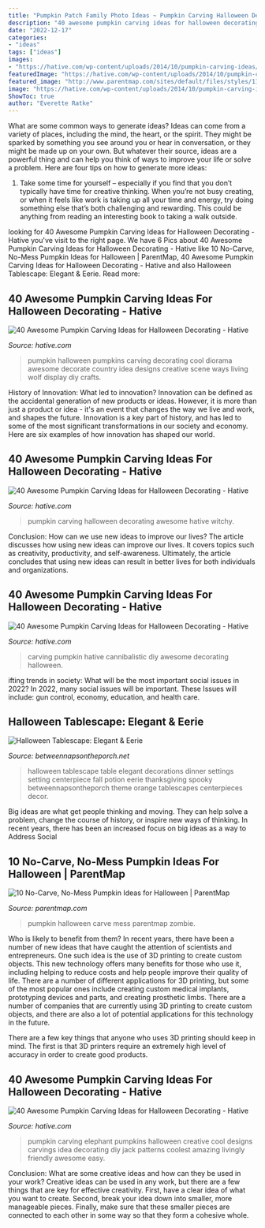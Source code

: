 ```yaml
---
title: "Pumpkin Patch Family Photo Ideas ~ Pumpkin Carving Halloween Decorating Awesome Hative Witchy"
description: "40 awesome pumpkin carving ideas for halloween decorating"
date: "2022-12-17"
categories:
- "ideas"
tags: ["ideas"]
images:
- "https://hative.com/wp-content/uploads/2014/10/pumpkin-carving-ideas/14-howling-display-pumpkin.jpg"
featuredImage: "https://hative.com/wp-content/uploads/2014/10/pumpkin-carving-ideas/25-elephant-pumpkin.jpg"
featured_image: "http://www.parentmap.com/sites/default/files/styles/1180x660_scaled_cropped/public/2020-10/Untitled-design-23_0.jpg?itok=LT61YK-r"
image: "https://hative.com/wp-content/uploads/2014/10/pumpkin-carving-ideas/25-elephant-pumpkin.jpg"
ShowToc: true
author: "Everette Ratke"
---
```



What are some common ways to generate ideas?
Ideas can come from a variety of places, including the mind, the heart, or the spirit. They might be sparked by something you see around you or hear in conversation, or they might be made up on your own. But whatever their source, ideas are a powerful thing and can help you think of ways to improve your life or solve a problem. Here are four tips on how to generate more ideas: 
1. Take some time for yourself – especially if you find that you don’t typically have time for creative thinking. When you’re not busy creating, or when it feels like work is taking up all your time and energy, try doing something else that’s both challenging and rewarding. This could be anything from reading an interesting book to taking a walk outside. 

	

		
looking for 40 Awesome Pumpkin Carving Ideas for Halloween Decorating - Hative you've visit to the right page. We have 6 Pics about 40 Awesome Pumpkin Carving Ideas for Halloween Decorating - Hative like 10 No-Carve, No-Mess Pumpkin Ideas for Halloween | ParentMap, 40 Awesome Pumpkin Carving Ideas for Halloween Decorating - Hative and also Halloween Tablescape: Elegant &amp; Eerie. Read more:
		
    
## 40 Awesome Pumpkin Carving Ideas For Halloween Decorating - Hative

<img loading=lazy src="https://hative.com/wp-content/uploads/2014/10/pumpkin-carving-ideas/14-howling-display-pumpkin.jpg" onerror="this.onerror=null;this.src='https://tse3.mm.bing.net/th?id=OIP.3eTiaVD_dgucXIz9q9zYhAHaIh&amp;pid=15.1';" alt="40 Awesome Pumpkin Carving Ideas for Halloween Decorating - Hative">

_Source: hative.com_

>pumpkin halloween pumpkins carving decorating cool diorama awesome decorate country idea designs creative scene ways living wolf display diy crafts. 

	

History of Innovation: What led to innovation?
Innovation can be defined as the accidental generation of new products or ideas. However, it is more than just a product or idea - it's an event that changes the way we live and work, and shapes the future. Innovation is a key part of history, and has led to some of the most significant transformations in our society and economy. Here are six examples of how innovation has shaped our world.

    
## 40 Awesome Pumpkin Carving Ideas For Halloween Decorating - Hative

<img loading=lazy src="https://hative.com/wp-content/uploads/2014/10/pumpkin-carving-ideas/35-witchy-pumpkin.jpg" onerror="this.onerror=null;this.src='https://tse3.mm.bing.net/th?id=OIP.vrybA9y7Szo8uwcaukIHDwHaJ6&amp;pid=15.1';" alt="40 Awesome Pumpkin Carving Ideas for Halloween Decorating - Hative">

_Source: hative.com_

>pumpkin carving halloween decorating awesome hative witchy. 

	

Conclusion: How can we use new ideas to improve our lives?
The article discusses how using new ideas can improve our lives. It covers topics such as creativity, productivity, and self-awareness. Ultimately, the article concludes that using new ideas can result in better lives for both individuals and organizations.

    
## 40 Awesome Pumpkin Carving Ideas For Halloween Decorating - Hative

<img loading=lazy src="https://hative.com/wp-content/uploads/2014/10/pumpkin-carving-ideas/38-diy-cannibalistic-pumpkin-carving.jpg" onerror="this.onerror=null;this.src='https://tse2.mm.bing.net/th?id=OIP.AB2-s7V6gxV1ImyzK8XcUAHaJ4&amp;pid=15.1';" alt="40 Awesome Pumpkin Carving Ideas for Halloween Decorating - Hative">

_Source: hative.com_

>carving pumpkin hative cannibalistic diy awesome decorating halloween. 

	

ifting trends in society: What will be the most important social issues in 2022?
In 2022, many social issues will be important. These Issues will include: gun control, economy, education, and health care.

    
## Halloween Tablescape: Elegant &amp; Eerie

<img loading=lazy src="https://betweennapsontheporch.net/wp-content/uploads/2012/10/Halloween-Tablescape-with-Potion-Centerpiece-021.jpg" onerror="this.onerror=null;this.src='https://tse4.mm.bing.net/th?id=OIP.ytrkmub9FBHrHhvtKpHaQwHaLG&amp;pid=15.1';" alt="Halloween Tablescape: Elegant &amp; Eerie">

_Source: betweennapsontheporch.net_

>halloween tablescape table elegant decorations dinner settings setting centerpiece fall potion eerie thanksgiving spooky betweennapsontheporch theme orange tablescapes centerpieces decor. 

	

Big ideas are what get people thinking and moving. They can help solve a problem, change the course of history, or inspire new ways of thinking. In recent years, there has been an increased focus on big ideas as a way to Address Social 

    
## 10 No-Carve, No-Mess Pumpkin Ideas For Halloween | ParentMap

<img loading=lazy src="http://www.parentmap.com/sites/default/files/styles/1180x660_scaled_cropped/public/2020-10/Untitled-design-23_0.jpg?itok=LT61YK-r" onerror="this.onerror=null;this.src='https://tse4.mm.bing.net/th?id=OIP.ir-Kcc5y4QqhbopTWYcz_AHaEJ&amp;pid=15.1';" alt="10 No-Carve, No-Mess Pumpkin Ideas for Halloween | ParentMap">

_Source: parentmap.com_

>pumpkin halloween carve mess parentmap zombie. 

	

Who is likely to benefit from them?
In recent years, there have been a number of new ideas that have caught the attention of scientists and entrepreneurs. One such idea is the use of 3D printing to create custom objects. This new technology offers many benefits for those who use it, including helping to reduce costs and help people improve their quality of life.
There are a number of different applications for 3D printing, but some of the most popular ones include creating custom medical implants, prototyping devices and parts, and creating prosthetic limbs. There are a number of companies that are currently using 3D printing to create custom objects, and there are also a lot of potential applications for this technology in the future.

There are a few key things that anyone who uses 3D printing should keep in mind. The first is that 3D printers require an extremely high level of accuracy in order to create good products.

    
## 40 Awesome Pumpkin Carving Ideas For Halloween Decorating - Hative

<img loading=lazy src="https://hative.com/wp-content/uploads/2014/10/pumpkin-carving-ideas/25-elephant-pumpkin.jpg" onerror="this.onerror=null;this.src='https://tse2.mm.bing.net/th?id=OIP.ckNgBTfrVTNPfZ8VyDiHAQHaIh&amp;pid=15.1';" alt="40 Awesome Pumpkin Carving Ideas for Halloween Decorating - Hative">

_Source: hative.com_

>pumpkin carving elephant pumpkins halloween creative cool designs carvings idea decorating diy jack patterns coolest amazing livingly friendly awesome easy. 

	

Conclusion: What are some creative ideas and how can they be used in your work?
Creative ideas can be used in any work, but there are a few things that are key for effective creativity. First, have a clear idea of what you want to create. Second, break your idea down into smaller, more manageable pieces. Finally, make sure that these smaller pieces are connected to each other in some way so that they form a cohesive whole.

